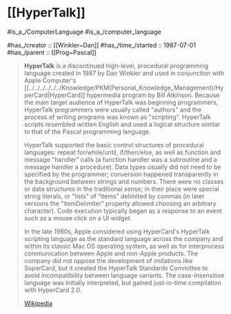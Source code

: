 # [[HyperTalk]] 

#is_a_/ComputerLanguage 
#is_a_/computer_language  


#has_/creator :: [[Winkler~Dan]] 
#has_/time_/started :: 1987-07-01 
#has_/parent :: [[Prog~Pascal]] 

> **HyperTalk** is a discontinued high-level, procedural programming language created in 1987 by Dan Winkler and used in conjunction with Apple Computer's [[../../../../../../Knowledge/PKM(Personal_Knowledge_Management)/HyperCard|HyperCard]] hypermedia program by Bill Atkinson. Because the main target audience of HyperTalk was beginning programmers, HyperTalk programmers were usually called "authors" and the process of writing programs was known as "scripting". HyperTalk scripts resembled written English and used a logical structure similar to that of the Pascal programming language.
>
> HyperTalk supported the basic control structures of procedural languages: repeat for/while/until, if/then/else, as well as function and message "handler" calls (a function handler was a subroutine and a message handler a procedure). Data types usually did not need to be specified by the programmer; conversion happened transparently in the background between strings and numbers. There were no classes or data structures in the traditional sense; in their place were special string literals, or "lists" of "items" delimited by commas (in later versions the "itemDelimiter" property allowed choosing an arbitrary character).  Code execution typically began as a response to an event such as a mouse click on a UI widget.
>
> In the late 1980s, Apple considered using HyperCard's HyperTalk scripting language as the standard language across the company and within its classic Mac OS operating system, as well as for interprocess communication between Apple and non-Apple products. The company did not oppose the development of imitations like SuperCard, but it created the HyperTalk Standards Committee to avoid incompatibility between language variants. The case-insensitive language was initially interpreted, but gained just-in-time compilation with HyperCard 2.0.
>
> [Wikipedia](https://en.wikipedia.org/wiki/HyperTalk)

